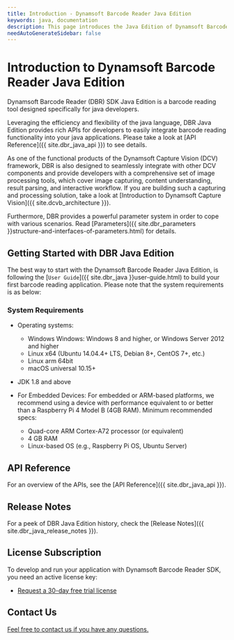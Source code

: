 ```yaml
---
title: Introduction - Dynamsoft Barcode Reader Java Edition
keywords: java, documentation
description: This page introduces the Java Edition of Dynamsoft Barcode Reader
needAutoGenerateSidebar: false
---
```


# Introduction to Dynamsoft Barcode Reader Java Edition

Dynamsoft Barcode Reader (DBR) SDK Java Edition is a barcode reading tool designed specifically for java developers.

Leveraging the efficiency and flexibility of the java language, DBR Java Edition provides rich APIs for developers to easily integrate barcode reading functionality into your java applications. Please take a look at [API Reference]({{ site.dbr_java_api }}) to see details.

As one of the functional products of the Dynamsoft Capture Vision (DCV) framework, DBR is also designed to seamlessly integrate with other DCV components and provide developers with a comprehensive set of image processing tools, which cover image capturing, content understanding, result parsing, and interactive workflow. If you are building such a capturing and processing solution, take a look at [Introduction to Dynamsoft Capture Vision]({{ site.dcvb_architecture }}).

Furthermore, DBR provides a powerful parameter system in order to cope with various scenarios. Read [Parameters]({{ site.dbr_parameters }}structure-and-interfaces-of-parameters.html) for details.

## Getting Started with DBR Java Edition

The best way to start with the Dynamsoft Barcode Reader Java Edition, is following the [`User Guide`]({{ site.dbr_java }}user-guide.html) to build your first barcode reading application. Please note that the system requirements is as below:

### System Requirements

- Operating systems:
  - Windows Windows: Windows 8 and higher, or Windows Server 2012 and higher
  - Linux x64 (Ubuntu 14.04.4+ LTS, Debian 8+, CentOS 7+, etc.)
  - Linux arm 64bit
  - macOS universal 10.15+
- JDK 1.8 and above

- For Embedded Devices:
For embedded or ARM-based platforms, we recommend using a device with performance equivalent to or better than a Raspberry Pi 4 Model B (4GB RAM). Minimum recommended specs:
  - Quad-core ARM Cortex-A72 processor (or equivalent)
  - 4 GB RAM
  - Linux-based OS (e.g., Raspberry Pi OS, Ubuntu Server)

## API Reference

For an overview of the APIs, see the [API Reference]({{ site.dbr_java_api }}).

## Release Notes

For a peek of DBR Java Edition history, check the [Release Notes]({{ site.dbr_java_release_notes }}).

## License Subscription

To develop and run your application with Dynamsoft Barcode Reader SDK, you need an active license key:
* <a href="https://www.dynamsoft.com/customer/license/trialLicense?utm_source=docs&product=dbr&package=java" target="_blank">Request a 30-day free trial license</a>

## Contact Us

<a href="https://www.dynamsoft.com/company/customer-service/#contact" target="_blank">Feel free to contact us if you have any questions.</a>